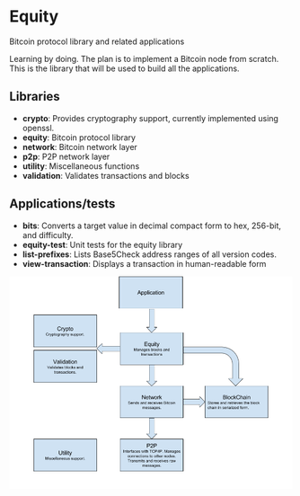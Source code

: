# Equity
Bitcoin protocol library and related applications

Learning by doing. The plan is to implement a Bitcoin node from scratch. This is the library that will be used to build all the applications.

## Libraries

* **crypto**: Provides cryptography support, currently implemented using openssl.
* **equity**: Bitcoin protocol library
* **network**: Bitcoin network layer
* **p2p**: P2P network layer
* **utility**: Miscellaneous functions
* **validation**: Validates transactions and blocks

## Applications/tests
* **bits**: Converts a target value in decimal compact form to hex, 256-bit, and difficulty.
* **equity-test**: Unit tests for the equity library
* **list-prefixes**: Lists Base5Check address ranges of all version codes.
* **view-transaction**: Displays a transaction in human-readable form

![Project Organization](./docs/project_organization.png?raw=true)
